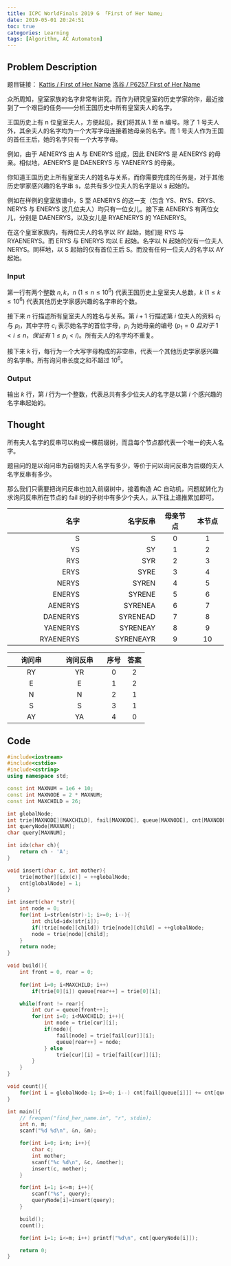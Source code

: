 ```yaml
---
title: ICPC WorldFinals 2019 G 「First of Her Name」
date: 2019-05-01 20:24:51
toc: true
categories: Learning
tags: [Algorithm, AC Automaton]
---
```

## Problem Description
题目链接：
[Kattis / First of Her Name](https://open.kattis.com/problems/firstofhername)
[洛谷 / P6257 First of Her Name](https://www.luogu.com.cn/problem/P6257)

众所周知，皇室家族的名字非常有讲究。而作为研究皇室的历史学家的你，最近接到了一个艰巨的任务——分析王国历史中所有皇室夫人的名字。

王国历史上有 n 位皇室夫人，方便起见，我们将其从 1 至 n 编号。除了 1 号夫人外，其余夫人的名字均为一个大写字母连接着她母亲的名字。而 1 号夫人作为王国的首任王后，她的名字只有一个大写字母。

例如，由于 AENERYS 由 A 与 ENERYS 组成，因此 ENERYS 是 AENERYS 的母亲。相似地，AENERYS 是 DAENERYS 与 YAENERYS 的母亲。

<!--more-->
你知道王国历史上所有皇室夫人的姓名与关系，而你需要完成的任务是，对于其他历史学家感兴趣的名字串 s，总共有多少位夫人的名字是以 s 起始的。

例如在样例的皇室族谱中，S 至 AENERYS 的这一支（包含 YS、RYS、ERYS、NERYS 与 ENERYS 这几位夫人）均只有一位女儿。接下来 AENERYS 有两位女儿，分别是 DAENERYS，以及女儿是 RYAENERYS 的 YAENERYS。

在这个皇室家族内，有两位夫人的名字以 RY 起始，她们是 RYS 与 RYAENERYS。而 ERYS 与 ENERYS 均以 E 起始。名字以 N 起始的仅有一位夫人 NERYS。同样地，以 S 起始的仅有首位王后 S。而没有任何一位夫人的名字以 AY 起始。

### Input
第一行有两个整数 $n, k$，$n$ $(1 \leq n \leq 10^6)$ 代表王国历史上皇室夫人总数，$k$ $(1 \leq k \leq 10^6)$ 代表其他历史学家感兴趣的名字串的个数。

接下来 $n$ 行描述所有皇室夫人的姓名与关系。第 $i+1$ 行描述第 $i$ 位夫人的资料 $c_i$ 与 $p_i$，其中字符 $c_i$ 表示她名字的首位字母，$p_i$ 为她母亲的编号 $(p_1=0\ 且对于\ 1\lt i\leq n，保证有\ 1\leq p_i\lt i)$。所有夫人的名字均不重复。

接下来 $k$ 行，每行为一个大写字母构成的非空串，代表一个其他历史学家感兴趣的名字串。所有询问串长度之和不超过 $10^6$。

### Output
输出 $k$ 行，第 $i$ 行为一个整数，代表总共有多少位夫人的名字是以第 $i$ 个感兴趣的名字串起始的。

## Thought
所有夫人名字的反串可以构成一棵前缀树，而且每个节点都代表一个唯一的夫人名字。

题目问的是以询问串为前缀的夫人名字有多少，等价于问以询问反串为后缀的夫人名字反串有多少。

那么我们只需要把询问反串也加入前缀树中，接着构造 AC 自动机，问题就转化为求询问反串所在节点的 fail 树的子树中有多少个夫人，从下往上递推累加即可。

<style>
table th:first-of-type {
    width: 35%;
}
table th:nth-of-type(2) {
    width: 35%;
}
table th:nth-of-type(3) {
    width: 15%;
}
table th:nth-of-type(4) {
    width: 15%;
}
</style>

| 名字        | 名字反串   | 母亲节点 | 本节点 |
|-----------:|----------:|:----:|:---:|
| S          | S         | 0    | 1   |
| YS         | SY        | 1    | 2   |
| RYS        | SYR       | 2 | 3 |
| ERYS       | SYRE      | 3 | 4 |
| NERYS      | SYREN     | 4 | 5 |
| ENERYS     | SYRENE    | 5 | 6 |
| AENERYS    | SYRENEA   | 6 | 7 |
| DAENERYS   | SYRENEAD  | 7 | 8 |
| YAENERYS   | SYRENEAY  | 8 | 9 |
| RYAENERYS  | SYRENEAYR | 9 | 10 |

| 询问串 | 询问反串 | 序号 | 答案 |
|:---:|:----:|:--:|:--:|
| RY  | YR   | 0  | 2  |
| E   | E    | 1  | 2  |
| N   | N    | 2  | 1  |
| S   | S    | 3  | 1  |
| AY  | YA   | 4  | 0  |

## Code
```CPP
#include<iostream>
#include<cstdio>
#include<cstring>
using namespace std;

const int MAXNUM = 1e6 + 10;
const int MAXNODE = 2 * MAXNUM;
const int MAXCHILD = 26;

int globalNode;
int trie[MAXNODE][MAXCHILD], fail[MAXNODE], queue[MAXNODE], cnt[MAXNODE];
int queryNode[MAXNUM];
char query[MAXNUM];

int idx(char ch){
	return ch - 'A';
}

void insert(char c, int mother){
	trie[mother][idx(c)] = ++globalNode;
    cnt[globalNode] = 1;
}

int insert(char *str){
    int node = 0;
    for(int i=strlen(str)-1; i>=0; i--){
        int child=idx(str[i]);
        if(!trie[node][child]) trie[node][child] = ++globalNode;
        node = trie[node][child];
    }
    return node;
}

void build(){
    int front = 0, rear = 0;
    
    for(int i=0; i<MAXCHILD; i++)
        if(trie[0][i]) queue[rear++] = trie[0][i];

    while(front != rear){
        int cur = queue[front++];
        for(int i=0; i<MAXCHILD; i++){
            int node = trie[cur][i];
            if(node){
                fail[node] = trie[fail[cur]][i];
                queue[rear++] = node;
            } else
            	trie[cur][i] = trie[fail[cur]][i];
        }
    }
}

void count(){
	for(int i = globalNode-1; i>=0; i--) cnt[fail[queue[i]]] += cnt[queue[i]];
}

int main(){
	// freopen("find_her_name.in", "r", stdin);
	int n, m;
    scanf("%d %d\n", &n, &m);

    for(int i=0; i<n; i++){
        char c;
        int mother;
        scanf("%c %d\n", &c, &mother);
        insert(c, mother);
    }

    for(int i=1; i<=m; i++){
        scanf("%s", query);
        queryNode[i]=insert(query);
    }

    build();
    count();

    for(int i=1; i<=m; i++) printf("%d\n", cnt[queryNode[i]]);

    return 0;
}
```